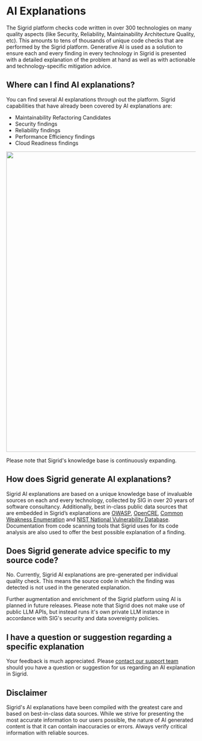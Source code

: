 # AI Explanations
The Sigrid platform checks code written in over 300 technologies on many quality aspects (like Security, Reliability, Maintainability Architecture Quality, etc).
This amounts to tens of thousands of unique code checks that are performed by the Sigrid platform.
Generative AI is used as a solution to ensure each and every finding in every technology in Sigrid is presented with a detailed explanation of the problem at hand as well as with actionable and technology-specific mitigation advice.

## Where can I find AI explanations?
You can find several AI explanations through out the platform. 
Sigrid capabilities that have already been covered by AI explanations are:
- Maintainability Refactoring Candidates
- Security findings
- Reliability findings
- Performance Efficiency findings
- Cloud Readiness findings

<img src="../images/ai-explanations.gif" width="800" />

Please note that Sigrid's knowledge base is continuously expanding.

## How does Sigrid generate AI explanations?
Sigrid AI explanations are based on a unique knowledge base of invaluable sources on each and every technology, collected by SIG in over 20 years of software consultancy. Additionally, best in-class public data sources that are embedded in Sigrid’s explanations are [OWASP](https://owasp.org), [OpenCRE](https://opencre.org), [Common Weakness Enumeration](https://cwe.mitre.org) and [NIST National Vulnerability Database](https://nvd.nist.gov/).
Documentation from code scanning tools that Sigrid uses for its code analysis are also used to offer the best possible explanation of a finding.

## Does Sigrid generate advice specific to my source code?
No. Currently, Sigrid AI explanations are pre-generated per individual quality check. This means the source code in which the finding was detected is not used in the generated explanation. 

Further augmentation and enrichment of the Sigrid platform using AI is planned in future releases. Please note that Sigrid does not make use of public LLM APIs, but instead runs it's own private LLM instance in accordance with SIG's security and data sovereignty policies.

## I have a question or suggestion regarding a specific explanation
Your feedback is much appreciated. Please [contact our support team](mailto:support@softwareimprovementgroup.com) should you have a question or suggestion for us regarding an AI explanation in Sigrid.

## Disclaimer
Sigrid's AI explanations have been compiled with the greatest care and based on best-in-class data sources. While we strive for presenting the most accurate information to our users possible, the nature of AI generated content is that it can contain inaccuracies or errors. Always verify critical information with reliable sources.

